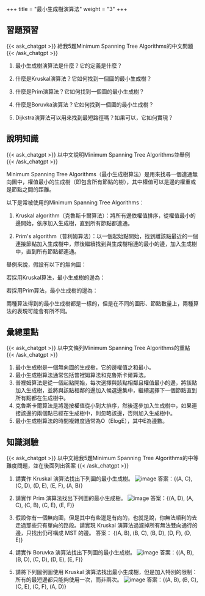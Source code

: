 +++
title = "最小生成樹演算法"
weight = "3"
+++
## 習題預習
{{< ask_chatgpt >}}
給我5題Minimum Spanning Tree Algorithms的中文問題
{{< /ask_chatgpt >}}



1. 最小生成樹演算法是什麼？它的定義是什麼？

2. 什麼是Kruskal演算法？它如何找到一個圖的最小生成樹？

3. 什麼是Prim演算法？它如何找到一個圖的最小生成樹？

4. 什麼是Boruvka演算法？它如何找到一個圖的最小生成樹？

5. Dijkstra演算法可以用來找到最短路徑嗎？如果可以，它如何實現？   

## 說明知識
{{< ask_chatgpt >}}
以中文說明Minimum Spanning Tree Algorithms並舉例
{{< /ask_chatgpt >}}



Minimum Spanning Tree Algorithms（最小生成樹算法）是用來找尋一個連通無向圖中，權值最小的生成樹（即包含所有節點的樹），其中權值可以是邊的權重或是節點之間的距離。

以下是常被使用的Minimum Spanning Tree Algorithms：

1. Kruskal algorithm（克魯斯卡爾算法）：將所有邊依權值排序，從權值最小的邊開始，依序加入生成樹，直到所有節點都連通。

2. Prim's algorithm（普利姆算法）：以一個起始點開始，找到離該點最近的一個連接節點加入生成樹中，然後繼續找到與生成樹相連的最小的邊，加入生成樹中，直到所有節點都連通。

舉例來說，假設有以下的無向圖： 

若採用Kruskal算法，最小生成樹的邊為： 

若採用Prim算法，最小生成樹的邊為： 

兩種算法得到的最小生成樹都是一樣的，但是在不同的圖形、節點數量上，兩種算法的表現可能會有所不同。   

## 彙總重點
{{< ask_chatgpt >}}
以中文條列Minimum Spanning Tree Algorithms的重點
{{< /ask_chatgpt >}}



1. 最小生成樹是一個無向圖的生成樹，它的邊權值之和最小。 
2. 最小生成樹算法通常包括普裡姆算法和克魯斯卡爾算法。 
3. 普裡姆算法是從一個起點開始，每次選擇與該點相鄰且權值最小的邊，將該點加入生成樹，並將與該點相鄰的邊加入候選邊集中，繼續選擇下一個節點直到所有點都在生成樹中。 
4. 克魯斯卡爾算法是將邊按權值從小到大排序，然後逐步加入生成樹中，如果連接該邊的兩個點已經在生成樹中，則忽略該邊，否則加入生成樹中。 
5. 最小生成樹算法的時間複雜度通常為O（ElogE），其中E為邊數。   

## 知識測驗
{{< ask_chatgpt >}}
以中文給我5題Minimum Spanning Tree Algorithms的中等難度問題，並在後面列出答案
{{< /ask_chatgpt >}}



1. 請實作 Kruskal 演算法找出下列圖的最小生成樹。
![image](https://i.imgur.com/9TD7b8e.png)
答案：{(A, C), (C, D), (D, E), (E, F), (A, B)}

2. 請實作 Prim 演算法找出下列圖的最小生成樹。
![image](https://i.imgur.com/5tKjJtH.png)
答案：{(A, D), (A, C), (C, B), (C, E), (E, F)}

3. 假設你有一個無向圖，但是其中有些邊是有向的，也就是說，你無法順利的去走過那些只有單向的路段。請實現 Kruskal 演算法過濾掉所有無法雙向通行的邊，只找出仍可構成 MST 的邊。
答案： {(A, B), (B, C), (B, D), (D, F), (D, E)}

4. 請實作 Boruvka 演算法找出下列圖的最小生成樹。
![image](https://i.imgur.com/yhp5Z5I.png)
答案：{(A, B), (B, D), (C, D), (D, E), (E, F)}

5. 請將下列圖例圖使用 Kruskal 演算法找出最小生成樹，但是加入特別的限制：所有的最短邊都只能夠使用一次，而非兩次。
![image](https://i.imgur.com/OY6oPHU.png)
答案：{(A, B), (B, C), (C, E), (C, F), (A, D)}   

